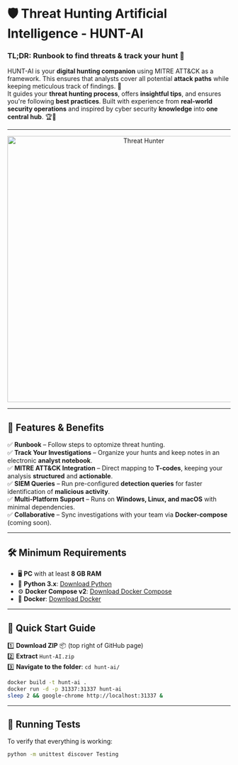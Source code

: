 # 🛡️ Threat Hunting Artificial Intelligence - HUNT-AI

### **TL;DR:** Runbook to find threats & track your hunt 🚀

HUNT-AI is your **digital hunting companion** using MITRE ATT&CK as a framework. This ensures that analysts cover all potential **attack paths** while keeping meticulous track of findings. 📝  
It guides your **threat hunting process**, offers **insightful tips**, and ensures you're following **best practices**.
Built with experience from **real-world security operations** and inspired by cyber security **knowledge** into **one central hub**. 🏆🔎  

---

<div align="center">
  <img src="https://git.infinit3i.com/matthew/Hunt-AI/raw/commit/4c3b0654cd4c5b94e8659f2d18f86e01b579ba87/Assets/threat_hunter.jpeg" alt="Threat Hunter" width="600">
</div>

---

## 🎯 Features & Benefits
✅ **Runbook** – Follow steps to optomize threat hunting.  
✅ **Track Your Investigations** – Organize your hunts and keep notes in an electronic **analyst notebook**.  
✅ **MITRE ATT&CK Integration** – Direct mapping to **T-codes**, keeping your analysis **structured** and **actionable**.  
✅ **SIEM Queries** – Run pre-configured **detection queries** for faster identification of **malicious activity**.  
✅ **Multi-Platform Support** – Runs on **Windows, Linux, and macOS** with minimal dependencies.  
✅ **Collaborative** – Sync investigations with your team via **Docker-compose** (coming soon).  

---

## 🛠️ **Minimum Requirements**

- 🖥️ **PC** with at least **8 GB RAM**  
- 🐍 **Python 3.x**: [Download Python](https://www.python.org/downloads/)  
- ⚙️ **Docker Compose v2**: [Download Docker Compose](https://docs.docker.com/compose/install/)  
- 🐳 **Docker**: [Download Docker](https://www.docker.com/get-started/)

---

## 🚀 Quick Start Guide

1️⃣ **Download ZIP** 📦 (top right of GitHub page)  
2️⃣ **Extract** `Hunt-AI.zip`  
3️⃣ **Navigate to the folder**:
   `cd hunt-ai/`

```bash
docker build -t hunt-ai .
docker run -d -p 31337:31337 hunt-ai
sleep 2 && google-chrome http://localhost:31337 &
```

---

## 🔬 Running Tests  
To verify that everything is working:  
```bash
python -m unittest discover Testing
```
